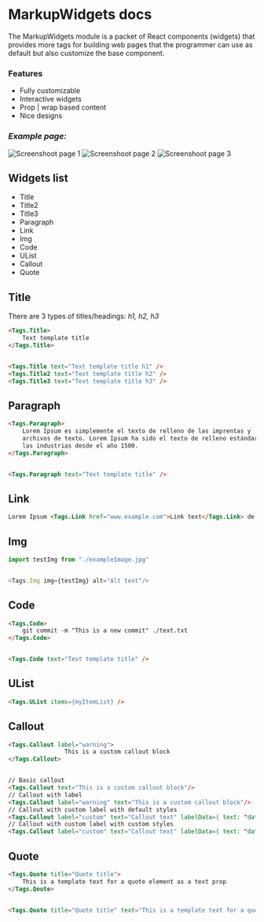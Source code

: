 
# MarkupWidgets docs

The MarkupWidgets module is a packet of React components (widgets) that provides more tags for building web pages that the programmer can use as default but also customize the base component.

### Features

- Fully customizable
- Interactive widgets
- Prop | wrap based content
- Nice designs

### *Example page:*

![Screenshoot page 1](https://i.gyazo.com/d6d15a8a876deedf5358e82d18a3b094.jpg)
![Screenshoot page 2](https://i.gyazo.com/a9e96bbb6ab3c3af088d3583531b0d9b.jpg)
![Screenshoot page 3](https://i.gyazo.com/edc26983da335f72ac784db9fc531808.png)


## Widgets list

- Title
- Title2
- Title3
- Paragraph
- Link
- Img
- Code
- UList
- Callout
- Quote


## Title

There are 3 types of titles/headings: *h1, h2, h3*

```html
<Tags.Title>
    Text template title
</Tags.Title>


<Tags.Title text="Text template title h1" />
<Tags.Title2 text="Text template title h2" />
<Tags.Title3 text="Text template title h3" />
```


## Paragraph

```html
<Tags.Paragraph>
    Lorem Ipsum es simplemente el texto de relleno de las imprentas y 
    archivos de texto. Lorem Ipsum ha sido el texto de relleno estándar de 
    las industrias desde el año 1500.
</Tags.Paragraph>


<Tags.Paragraph text="Text template title" />
```


## Link

```html
Lorem Ipsum <Tags.Link href="www.example.com">Link text</Tags.Link> de relleno.
```


## Img
```javascript
import testImg from "./exampleImage.jpg"


<Tags.Img img={testImg} alt="Alt text"/>
```


## Code

```html
<Tags.Code>
    git commit -m "This is a new commit" ./text.txt
</Tags.Code>


<Tags.Code text="Text template title" />
```


## UList

```html
<Tags.UList items={myItemList} />
```


## Callout

```html
<Tags.Callout label="warning">
                This is a custom callout block
</Tags.Callout>


// Basic callout
<Tags.Callout text="This is a custom callout block"/>
// Callout with label
<Tags.Callout label="warning" text="This is a custom callout block"/>
// Callout with custom label with default styles
<Tags.Callout label="custom" text="Callout text" labelData={ text: "data", color="#ffffff" } />
// Callout with custom label with custom styles
<Tags.Callout label="custom" text="Callout text" labelData={ text: "data", color="#ffffff", style: [ "background-color: red", "border-radius: 20px"] } /> 
```


## Quote

```html
<Tags.Quote title="Quote title">
    This is a template text for a quote element as a text prop
</Tags.Qoute>


<Tags.Quote title="Quote title" text="This is a template text for a quote element as a text prop" />
```